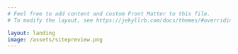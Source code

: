 ```yaml
---
# Feel free to add content and custom Front Matter to this file.
# To modify the layout, see https://jekyllrb.com/docs/themes/#overriding-theme-defaults

layout: landing
image: /assets/sitepreview.png
---
```


<!-- {% for post in site.categories.blog %}
    <div>
        <a href="{{ post.url }}" ><img src="{{ post.thumbnail }}" />
        <a href="{{ post.url }}" >{{ post.title }}</a>
    </div>
{% endfor %} -->